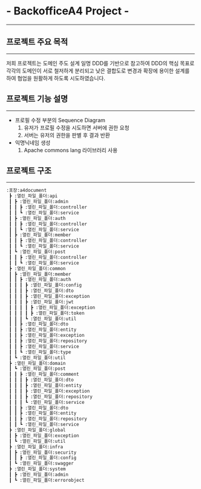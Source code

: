 # - BackofficeA4 Project -
---------------------------------------------------


## 프로젝트 주요 목적
-------------------------------------------------------------
저희 프로젝트는 도메인 주도 설계 일명 DDD를 기반으로 참고하여
DDD의 핵심 목표로 각각의 도메인이 서로 철저하게 분리되고 낮은 결합도로
변경과 확장에 용이한 설계를 하여 협업을 원활하게 하도록 시도하였습니다.

## 프로젝트 기능 설명
-------------------------------------------------------------
- 프로필 수정 부분의 Sequence Diagram
  1. 유저가 프로필 수정을 시도하면 서버에 권한 요청
  2. 서버는 유저의 권한을 판별 후 결과 반환
- 익명닉네임 생성
  1. Apache commons lang 라이브러리 사용


## 프로젝트 구조
-------------------------------------------------------------------
```bash
:포장:a4document
 ┣ :열린_파일_폴더:api
 ┃ ┣ :열린_파일_폴더:admin
 ┃ ┃ ┣ :열린_파일_폴더:controller
 ┃ ┃ ┗ :열린_파일_폴더:service
 ┃ ┣ :열린_파일_폴더:auth
 ┃ ┃ ┣ :열린_파일_폴더:controller
 ┃ ┃ ┗ :열린_파일_폴더:service
 ┃ ┣ :열린_파일_폴더:member
 ┃ ┃ ┣ :열린_파일_폴더:controller
 ┃ ┃ ┗ :열린_파일_폴더:service
 ┃ ┗ :열린_파일_폴더:post
 ┃ ┃ ┣ :열린_파일_폴더:controller
 ┃ ┃ ┗ :열린_파일_폴더:service
 ┣ :열린_파일_폴더:common
 ┃ ┣ :열린_파일_폴더:member
 ┃ ┃ ┣ :열린_파일_폴더:auth
 ┃ ┃ ┃ ┣ :열린_파일_폴더:config
 ┃ ┃ ┃ ┣ :열린_파일_폴더:dto
 ┃ ┃ ┃ ┣ :열린_파일_폴더:exception
 ┃ ┃ ┃ ┣ :열린_파일_폴더:jwt
 ┃ ┃ ┃ ┃ ┣ :열린_파일_폴더:exception
 ┃ ┃ ┃ ┃ ┣ :열린_파일_폴더:token
 ┃ ┃ ┃ ┗ :열린_파일_폴더:util
 ┃ ┃ ┣ :열린_파일_폴더:dto
 ┃ ┃ ┣ :열린_파일_폴더:entity
 ┃ ┃ ┣ :열린_파일_폴더:exception
 ┃ ┃ ┣ :열린_파일_폴더:repository
 ┃ ┃ ┣ :열린_파일_폴더:service
 ┃ ┃ ┗ :열린_파일_폴더:type
 ┃ ┗ :열린_파일_폴더:util
 ┣ :열린_파일_폴더:domain
 ┃ ┗ :열린_파일_폴더:post
 ┃ ┃ ┣ :열린_파일_폴더:comment
 ┃ ┃ ┃ ┣ :열린_파일_폴더:dto
 ┃ ┃ ┃ ┣ :열린_파일_폴더:entity
 ┃ ┃ ┃ ┣ :열린_파일_폴더:exception
 ┃ ┃ ┃ ┣ :열린_파일_폴더:repository
 ┃ ┃ ┃ ┗ :열린_파일_폴더:service
 ┃ ┃ ┣ :열린_파일_폴더:dto
 ┃ ┃ ┣ :열린_파일_폴더:entity
 ┃ ┃ ┣ :열린_파일_폴더:repository
 ┃ ┃ ┗ :열린_파일_폴더:service
 ┣ :열린_파일_폴더:global
 ┃ ┣ :열린_파일_폴더:exception
 ┃ ┗ :열린_파일_폴더:util
 ┣ :열린_파일_폴더:infra
 ┃ ┣ :열린_파일_폴더:security
 ┃ ┃ ┣ :열린_파일_폴더:config
 ┃ ┗ :열린_파일_폴더:swagger
 ┣ :열린_파일_폴더:system
 ┃ ┣ :열린_파일_폴더:admin
 ┃ ┗ :열린_파일_폴더:errorobject
```


